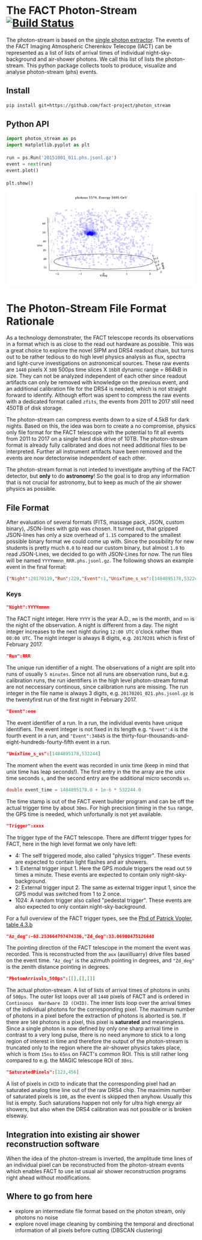 # The FACT Photon-Stream [![Build Status](https://travis-ci.org/fact-project/photon_stream.svg?branch=master)](https://travis-ci.org/fact-project/photon_stream)
The photon-stream is based on the [single photon extractor](https://github.com/fact-project/single_photon_extractor). The events of the FACT Imaging Atmospheric Cherenkov Telecope (IACT) can be represented as a list of lists of arrival times of individual night-sky-background and air-shower photons. We call this list of lists the photon-stream.
This python package collects tools to produce, visualize and analyse photon-stream (phs) events.

## Install
```bash
pip install git+https://github.com/fact-project/photon_stream
```

## Python API
```python
import photon_stream as ps
import matplotlib.pyplot as plt

run = ps.Run('20151001_011.phs.jsonl.gz')
event = next(run)
event.plot()

plt.show()
```
![img](example/example_event_small.gif)

# The Photon-Stream File Format Rationale
As a technology demonstrater, the FACT telescope records its observations in a format which is as close to the read out hardware as possible. This was a great choice to explore the novel SIPM and DRS4 readout chain, but turns out to be rather tedious to do high level physics analysis as flux, spectra and light-curve investigations on astronomical sources. These raw events are ```1440``` pixels X  ```300``` 500ps time slices X ```16```bit dynamic range = 864kB in size. They can not be analyzed independent of each other since readout artifacts can only be removed with knowledge on the previous event, and an additional calibration file for the DRS4 is needed, which is not straight forward to identify. Although effort was spent to compress the raw events with a dedicated format called ```zfits```, the events from 2011 to 2017 still need 450TB of disk storage.

The photon-stream can compress events down to a size of 4.5kB for dark nights. Based on this, the idea was born to create a no compromise, physics only file format for the FACT telescope with the potential to fit all events from 2011 to 2017 on a single hard disk drive of 10TB.
The photon-stream format is already fully calibrated and does not need additional files to be interpreted. Further all instrument artifacts have been removed and the events are now detectorwise independent of each other.

The photon-stream format is not inteded to investigate anything of the FACT detector, but __only__ to do __astronomy__!
So the goal is to drop any information that is not crucial for astronomy, but to keep as much of the air shower physics as possible.

## File Format
After evaluation of several formats (FITS, massage pack, JSON, custom binary), JSON-lines with gzip was chosen.
It turned out, that gzipped JSON-lines has only a size overhead of ```1.15``` compared to the smallest possible binary format we could come up with. Since the possibility for new students is pretty much ```0.0``` to read our custom binary, but almost ```1.0``` to read JSON-Lines, we decided to go with JSON-Lines for now.
The run files will be named ```YYYYmmnn_RRR.phs.jsonl.gz```.
The following shows an example event in the final format:
```json
{"Night":20170119,"Run":229,"Event":1,"UnixTime_s_us":[1484895178,532244],"Trigger":4,"Az_deg":-63.253664797474336,"Zd_deg":33.06900475126648,"PhotonArrivals_500ps":[[59,84],[102,93,103],[58],[65,79,97],[],[125,43,68],[102],[68,100,123],[52,52,79,113,61,78,112,87], ... ],"SaturatedPixels":[]}
```

### Keys

```json
"Night":YYYYmmnn
```
The FACT night integer. Here ```YYYY``` is the year A.D., ```mm``` is the month, and ```nn``` is the night of the observation. A night is different from a day. The night integer increases to the next night during ```12:00 UTC``` o'clock rather than ```00:00 UTC```. The night integer is always 8 digits, e.g. ```20170201``` which is first of February 2017.

```json
"Run":RRR
```
The unique run identifier of a night. The observations of a night are split into runs of usually ```5 minutes```. Since not all runs are observation runs, but e.g. calibration runs, the run identifiers in the high level photon-stream format are not neccessary continous, since calibration runs are missing. The run integer in the file name is always 3 digits, e.g. ```20170201_021.phs.jsonl.gz``` is the twentyfirst run of the first night in February 2017.

```json
"Event":eee
```
The event identifier of a run. In a run, the individual events have unique identifiers. The event integer is not fixed in its length e.g. ```"Event":4``` is the fourth event in a run, and ```"Event":34845``` is the thirty-four-thousands-and-eight-hundreds-fourty-fifth event in a run.

```json
"UnixTime_s_us":[1484895178,532244]
```
The moment when the event was recorded in unix time (keep in mind that unix time has leap seconds!). The first entry in the the array are the unix time seconds ```s```, and the second entry are the additional micro seconds ```us```.
```c++
double event_time = 1484895178.0 + 1e-6 * 532244.0
```
The time stamp is out of the FACT event builder program and can be off the actual trigger time by about ```30ms```. For high precision timing in the ```5us``` range, the GPS time is needed, which unfortunally is not yet available.

```json
"Trigger":xxxx
```
The trigger type of the FACT telescope. There are differnt trigger types for FACT, here in the high level format we only have left:

- 4: The self triggered mode, also called "physics trigger". These events are expected to contain light flashes and air showers.
- 1: External trigger input 1. Here the GPS module triggers the read out ```59``` times a minute. These events are expected to contain only night-sky-background.
- 2: External trigger input 2. The same as external trigger input 1, since the GPS modul was switched from 1 to 2 once.
- 1024: A random trigger also called "pedestal trigger". These events are also expected to only contain night-sky-background.

For a full overview of the FACT trigger types, see the [Phd of Patrick Vogler, table 4.3.b](http://e-collection.library.ethz.ch/eserv/eth:48381/eth-48381-02.pdf)

```json
"Az_deg":-63.253664797474336,"Zd_deg":33.06900475126648
```
The pointing direction of the FACT telescope in the moment the event was recorded. This is reconstructed from the ```aux``` (auxilluarry) drive files based on the event time.  ```"Az_deg"``` is the azimuth pointing in degrees, and ```"Zd_deg"``` is the zenith distance pointing in degrees.

```json
"PhotonArrivals_500ps":[[],[],[]]
```
The actual photon-stream. A list of lists of arrival times of photons in units of ```500ps```.
The outer list loops over all ```1440``` pixels of FACT and is ordered in ```Continuous  Hardware ID (CHID)```. The inner lists loop over the arrival times of the individual photons for the corresponding pixel. The maximum number of photons in a pixel before the extraction of photons is aborted is ```500```. If there are ```500``` photons in a pixel, this pixel is __saturated__ and meaningless.
Since a single photon is now defined by only one sharp arrival time in contrast to a very long pulse, there is no need anymore to stick to a long region of interest in time and therefore the output of the photon-stream is truncated only to the region where the air-shower physics takes place, which is from ```15ns``` to ```65ns``` on FACT's common ROI. This is still rather long compared to e.g. the MAGIC telescope ROI of ```30ns```.

```json
"SaturatedPixels":[123,456]
```
A list of pixels in ```CHID``` to indicate that the corresponding pixel had an saturated analog time line out of the raw DRS4 chip. The maximim number of saturated pixels is ```100```, as the event is skipped then anyhow. Usually this list is empty. Such saturations happen not only for ultra high energy air showers, but also when the DRS4 calibration was not possible or is broken elseway. 

## Integration into existing air shower reconstruction software
When the idea of the photon-stream is inverted, the amplitude time lines of an individual pixel can be reconstructed from the photon-stream events which enables FACT to use ist usual air shower reconstruction programs right ahead without modifications.  


## Where to go from here
- explore an intermediate file format based on the photon stream, only photons no noise
- explore novel image cleaning by combining the temporal and directional information of all pixels before cutting (DBSCAN clustering)
